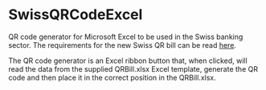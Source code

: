 # SwissQRCodeExcel
QR code generator for Microsoft Excel to be used in the Swiss banking sector. The requirements for the new Swiss QR bill can be read [here](https://www.moneytoday.ch/lexikon/qr-rechnung/).

The QR code generator is an Excel ribbon button that, when clicked, will read the data from the supplied QRBill.xlsx Excel template, generate the QR code and then place it in the correct position in the QRBill.xlsx.
